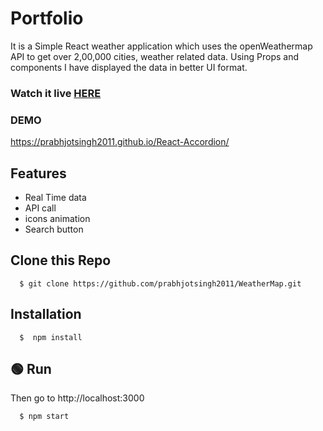 
# Portfolio

It is a Simple React weather application which uses the openWeathermap API to get over 2,00,000 cities, weather related data. Using Props and components I have displayed the data in better UI format.

### Watch it live [HERE](https://prabhjotsingh2011.github.io/WeatherMap/)

### DEMO

 

https://prabhjotsingh2011.github.io/React-Accordion/




## Features

- Real Time data
- API call
- icons animation 
- Search button 

  
## Clone this Repo


```
  $ git clone https://github.com/prabhjotsingh2011/WeatherMap.git
```

## Installation


```
  $  npm install
```

##    🟢 Run

Then go to http://localhost:3000

```
  $ npm start
```


  
